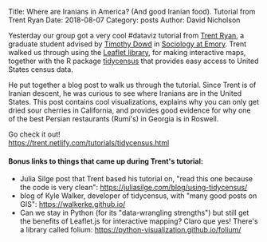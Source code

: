 Title: Where are Iranians in America? (And good Iranian food). Tutorial from Trent Ryan
Date: 2018-08-07
Category: posts
Author: David Nicholson

Yesterday our group got a very cool #dataviz tutorial from [Trent Ryan](https://trent.netlify.com/), a graduate student advised by [Timothy Dowd](http://sociology.emory.edu/home/people/faculty/dowd-tim.html) in [Sociology at Emory](http://sociology.emory.edu/home/index.html). Trent walked us through using the [Leaflet library](https://github.com/Leaflet/Leaflet), for making interactive maps, together with the R package [tidycensus](https://github.com/walkerke/tidycensus) that provides easy access to United States census data.

He put together a blog post to walk us through the tutorial. Since Trent is of Iranian descent, he was curious to see where Iranians are in the United States. This post contains cool visualizations, explains why you can only get dried sour cherries in California, and provides good evidence for why one of the best Persian restaurants (Rumi's) in Georgia is in Roswell.  

Go check it out!  
https://trent.netlify.com/tutorials/tidycensus.html

#### Bonus links to things that came up during Trent's tutorial:

- Julia Silge post that Trent based his tutorial on, "read this one because the code is very clean": https://juliasilge.com/blog/using-tidycensus/  
- blog of Kyle Walker, developer of tidycensus, with "many good posts on GIS": https://walkerke.github.io/  
- Can we stay in Python (for its "data-wrangling strengths") but still get the benefits of Leaflet.js for interactive mapping? Claro que yes! There's a library called folium: https://python-visualization.github.io/folium/  
